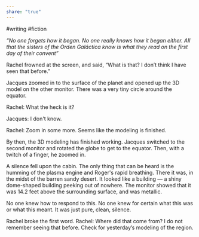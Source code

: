 ```yaml
---
share: "true"
---
```

#writing #fiction 

_“No one forgets how it began. No one really knows how it began either. All that the sisters of the Orden Galáctica know is what they read on the first day of their convent”_

Rachel frowned at the screen, and said, “What is that? I don’t think I have seen that before.”

Jacques zoomed in to the surface of the planet and opened up the 3D model on the other monitor. There was a very tiny circle around the equator. 

Rachel: What the heck is it?

Jacques: I don't know.

Rachel: Zoom in some more. Seems like the modeling is finished. 

By then, the 3D modeling has finished working. Jacques switched to the second monitor and rotated the globe to get to the equator. Then, with a twitch of a finger, he zoomed in. 

A silence fell upon the cabin. The only thing that can be heard is the humming of the plasma engine and Roger's rapid breathing. There it was, in the midst of the barren sandy desert. It looked like a building — a shiny dome-shaped building peeking out of nowhere. The monitor showed that it was 14.2 feet above the surrounding surface, and was metallic. 

No one knew how to respond to this. No one knew for certain what this was or what this meant. It was just pure, clean, silence. 

Rachel broke the first word.
Rachel: Where did that come from? I do not remember seeing that before. Check for yesterday’s modeling of the region.
